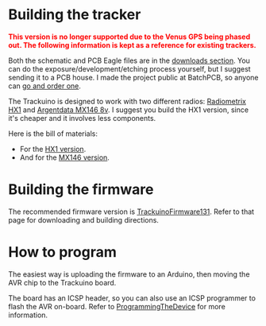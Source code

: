 # Building the tracker #

<font color='red'><b>This version is no longer supported due to the Venus GPS being phased out. The following information is kept as a reference for existing trackers.</b></font>

Both the schematic and PCB Eagle files are in the [downloads section](http://code.google.com/p/trackuino/downloads/list). You can do the exposure/development/etching process yourself, but I suggest sending it to a PCB house. I made the project public at BatchPCB, so anyone can [go and order one](http://batchpcb.com/index.php/Products/50481).

The Trackuino is designed to work with two different radios: [Radiometrix HX1](http://www.radiometrix.com/content/hx1) and [Argentdata MX146 8v](https://www.argentdata.com/catalog/product_info.php?products_id=81). I suggest you build the HX1 version, since it's cheaper and it involves less components.

Here is the bill of materials:

  * For the [HX1 version](https://spreadsheets.google.com/pub?key=0AqW-6zh51rr8dGNDVUZXV2l1Y2NOU2pZaElrcFUycXc&single=true&gid=0&output=html).
  * And for the [MX146 version](https://spreadsheets.google.com/pub?key=0AqW-6zh51rr8dGNDVUZXV2l1Y2NOU2pZaElrcFUycXc&single=true&gid=1&output=html).

# Building the firmware #

The recommended firmware version is [TrackuinoFirmware131](TrackuinoFirmware131.md). Refer to that page for downloading and building directions.

# How to program #

The easiest way is uploading the firmware to an Arduino, then moving the AVR chip to the Trackuino board.

The board has an ICSP header, so you can also use an ICSP programmer to flash the AVR on-board. Refer to [ProgrammingTheDevice](ProgrammingTheDevice.md) for more information.